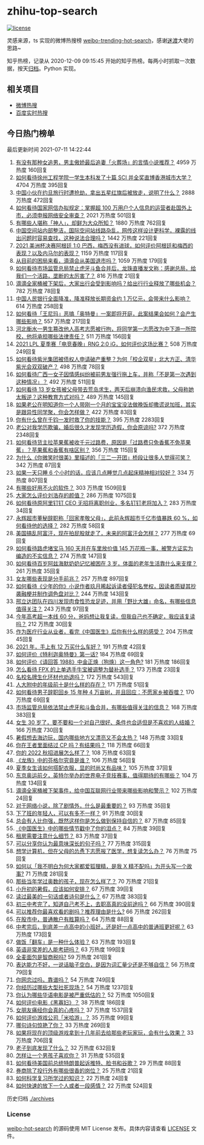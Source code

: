 # zhihu-top-search

[![license](https://img.shields.io/github/license/Arrackisarookie/zhihu-top-search)](https://github.com/Arrackisarookie/zhihu-top-search/blob/master/LICENSE)

灵感来源，ts 实现的微博热搜榜 [weibo-trending-hot-search](https://github.com/justjavac/weibo-trending-hot-search)，感谢[迷渡](https://github.com/justjavac)大佬的思路~

知乎热榜，记录从 2020-12-09 09:15:45 开始的知乎热榜。每两小时抓取一次数据，按天[归档](./archives)。Python 实现。

## 相关项目
+ [微博热搜](https://github.com/Arrackisarookie/weibo-hot-search)
+ [百度实时热搜](https://github.com/Arrackisarookie/baidu-hot-search)

## 今日热门榜单

<!-- Rank Begin -->

最后更新时间 2021-07-11 14:22:44

1. [有没有那种女追男，男主傲娇最后追妻「火葬场」的言情小说推荐？](https://www.zhihu.com/question/319718396) 4959 万热度 160回复
1. [如何看待徐州工程学院一学生本科发了十篇 SCI 并全奖直博香港城市大学？](https://www.zhihu.com/question/470726101) 4704 万热度 395回复
1. [中国小伙在约旦旅行时遭抢劫，拿出五星红旗后被放走，说明了什么？](https://www.zhihu.com/question/471187170) 2888 万热度 472回复
1. [如何看待国家网信办拟规定：掌握超 100 万用户个人信息的运营者赴国外上市，必须申报网络安全审查？](https://www.zhihu.com/question/471329744) 2021 万热度 501回复
1. [有哪些人堪称「神人」，却鲜为大众所知？](https://www.zhihu.com/question/39408533) 1880 万热度 762回复
1. [中国空间站内部整洁，国际空间站线路杂乱，网传这样设计更科学，裸露的线出问题时容易查找，这种说法合理吗？](https://www.zhihu.com/question/471342963) 1442 万热度 221回复
1. [2021 美洲杯决赛阿根廷 1:0 巴西，梅西没有进球，如何评价阿根廷和梅西的表现？以及内马尔的表现？](https://www.zhihu.com/question/471501767) 1159 万热度 117回复
1. [从目前的困局来看，滴滴会从美国退市吗？](https://www.zhihu.com/question/470069077) 1059 万热度 179回复
1. [如何看待市场监管总局禁止虎牙斗鱼合并后，龙珠直播发文称：感谢总局，给我们一个活路，垄断的太厉害了？](https://www.zhihu.com/question/471401960) 816 万热度 21回复
1. [滴滴全家桶被下架后，大家出行会受到影响吗？给出行行业释放了哪些机会？](https://www.zhihu.com/question/471243027) 782 万热度 78回复
1. [中国人民银行全面降准，降准释放长期资金约 1 万亿元，会带来什么影响？](https://www.zhihu.com/question/471181275) 614 万热度 258回复
1. [如何看待「王尼玛」恶搞「奥特曼」一案即将开庭，此案结果会如何？会产生哪些影响？](https://www.zhihu.com/question/471109088) 557 万热度 217回复
1. [河北衡水一男生篡改他人高考志愿被行拘，将同学第一志愿改为中下游一所院校，他将承担哪些法律责任？](https://www.zhihu.com/question/471217744) 511 万热度 156回复
1. [2021 LPL 夏季赛「电竞春晚」RNG 2:0 iG，如何评价这场比赛？](https://www.zhihu.com/question/471400409) 508 万热度 249回复
1. [如何看待紫光集团被债权人申请破产重整？为何「校企双星」北大方正、清华紫光会双双破产？](https://www.zhihu.com/question/471196965) 498 万热度 78回复
1. [如何看待广西一女子因情感纠纷被前男友强行拖上车，并称「不是第一次遇到这种情况」？](https://www.zhihu.com/question/471250926) 492 万热度 511回复
1. [如何看待 13 岁女孩被父母带去荒岛求生，两天后崩溃向渔民求救，父母称她太叛逆？这种教育方式对吗？](https://www.zhihu.com/question/471233105) 489 万热度 145回复
1. [如果老公在明知道你一个人带刚一个月的宝宝没法做晚饭却撒谎说加班，其实是跟异性同学聚，你会怎样做？](https://www.zhihu.com/question/470868422) 422 万热度 83回复
1. [你有什么曾在千钧一发时救了你的技能？](https://www.zhihu.com/question/60715942) 395 万热度 2283回复
1. [老公对我学历欺骗，婚后很久才发现学历造假，你会原谅吗?](https://www.zhihu.com/question/347657075) 372 万热度 2348回复
1. [如何看待货主拉苹果蕉被收千元过路费，原因是「过路费只免香蕉不免苹果蕉」？苹果蕉和香蕉有啥区别？](https://www.zhihu.com/question/471137088) 356 万热度 115回复
1. [为什么《你微笑时很美》里描述的「三二一开团」桥段让很多人觉得可笑？](https://www.zhihu.com/question/469079924) 342 万热度 87回复
1. [如果一天只睡 6 个小时的话，应该几点睡觉几点起床精神相对较好？](https://www.zhihu.com/question/311297911) 334 万热度 807回复
1. [有哪些好用不火的软件？](https://www.zhihu.com/question/310110592) 303 万热度 1509回复
1. [大家怎么评价刘浩存的颜值？](https://www.zhihu.com/question/415082238) 286 万热度 1075回复
1. [如何看待原阿里钉钉 CEO 无招将离职创业，多名钉钉老将加入？](https://www.zhihu.com/question/471179922) 283 万热度 34回复
1. [永辉超市董秘辞职称「回家孝敬父母」，此前永辉超市千亿市值暴跌 60 %，如何看待他的选择？](https://www.zhihu.com/question/470636516) 282 万热度 58回复
1. [美国搞乱阿富汗，现在拍屁股就走了，未来的阿富汗会怎样？](https://www.zhihu.com/question/470254637) 277 万热度 69回复
1. [如何看待路虎堵宝马 160 天并在车里放价值 145 万花瓶一事，被警方证实为编造的不实信息？](https://www.zhihu.com/question/471180914) 274 万热度 147回复
1. [如何看待百岁阿兹海默奶奶记忆被困在 3 岁，体面的老年生活靠什么来支撑？](https://www.zhihu.com/question/471164232) 261 万热度 35回复
1. [女友哪些表现是分手前兆？](https://www.zhihu.com/question/22048640) 257 万热度 897回复
1. [如何看待《少年的你》小说作者玖月晞起诉读者侵犯名誉权，因读者质疑其抄袭融梗并制作调色盘对比？](https://www.zhihu.com/question/471263769) 244 万热度 143回复
1. [邢立达团队在四川发现肉食性恐龙足迹，并用「野比大雄」命名，有哪些信息值得关注？](https://www.zhihu.com/question/470470078) 243 万热度 97回复
1. [今年高考超一本线 60 分，爸妈想让我复读，但我自己也不确定，我应该复读吗？](https://www.zhihu.com/question/470979430) 212 万热度 30回复
1. [作为医疗行业从业者，看完《中国医生》后你有什么样的感受？](https://www.zhihu.com/question/470653790) 204 万热度 45回复
1. [2021 年，手上有 12 万买什么车好？](https://www.zhihu.com/question/453534204) 191 万热度 42回复
1. [如何评价《特利迦奥特曼》第一话?](https://www.zhihu.com/question/471283489) 184 万热度 69回复
1. [如何评价《请回答 1988》中金正焕（狗焕）这一角色?](https://www.zhihu.com/question/41217427) 181 万热度 186回复
1. [怎么看待 FPX 的上单选手牛宝被调整为替补选手？](https://www.zhihu.com/question/471058719) 173 万热度 23回复
1. [名校名牌生化环材也劝退吗？](https://www.zhihu.com/question/401708377) 172 万热度 543回复
1. [人大附中的年级前十是什么样的存在？](https://www.zhihu.com/question/322801940) 171 万热度 51回复
1. [如何看待男子辞职回乡 15 年种 4 万亩树，并且回应：不愿家乡被吞噬？](https://www.zhihu.com/question/471104371) 170 万热度 69回复
1. [市场监管总局依法禁止虎牙和斗鱼合并，有哪些值得关注的信息？](https://www.zhihu.com/question/471300814) 168 万热度 383回复
1. [女生 30 岁了，要不要和一个对自己很好、条件也合适但是不喜欢的人结婚？](https://www.zhihu.com/question/463821091) 166 万热度 730回复
1. [暑假想去海边玩，国内哪些地方又漂亮又不会太热？](https://www.zhihu.com/question/464266147) 148 万热度 33回复
1. [你在王者里面结过 CP 吗？有结果吗？](https://www.zhihu.com/question/470353786) 118 万热度 66回复
1. [你的 2022 秋招进展怎么样了？](https://www.zhihu.com/question/351714717) 108 万热度 63回复
1. [《龙族》中的芬格尔究竟是谁？](https://www.zhihu.com/question/376618363) 106 万热度 56回复
1. [夏季女生该如何搭配衣服，显的时尚又有品味？](https://www.zhihu.com/question/23828047) 105 万热度 37回复
1. [东京奥运前夕，英特尔举办的世界电子竞技赛事，值得期待的有哪些？](https://www.zhihu.com/question/471064617) 104 万热度 134回复
1. [滴滴全家桶被下架事件，给中国互联网行业带来哪些影响和警示？](https://www.zhihu.com/question/471242804) 102 万热度 24回复
1. [对于网络小说，除了剧情外，什么是最重要的？](https://www.zhihu.com/question/471258652) 93 万热度 35回复
1. [下了班的年轻人，可以有多不一样？](https://www.zhihu.com/question/471089114) 91 万热度 30回复
1. [总会有人比你强，既然这样你是怎么做到保持自信的？](https://www.zhihu.com/question/471063677) 87 万热度 85回复
1. [《中国医生》中的哪些情节戳中了你的泪点？](https://www.zhihu.com/question/469045633) 84 万热度 39回复
1. [租房需要注意什么细节？](https://www.zhihu.com/question/273614571) 83 万热度 37回复
1. [可以分享你认为最意味深长的句子吗？](https://www.zhihu.com/question/455777176) 77 万热度 315回复
1. [想学计算机，但在父母的怂恿下志愿报了医学，想复读怎么办？](https://www.zhihu.com/question/470621971) 76 万热度 75回复
1. [如何以「我不明白为何大家都爱狐狸精，是我 X 精不配吗」为开头写一个故事?](https://www.zhihu.com/question/443816329) 71 万热度 281回复
1. [那些当年学过奥数的孩子，现在怎么样了？](https://www.zhihu.com/question/370029426) 70 万热度 21回复
1. [小升初的暑假，应该如何安排？](https://www.zhihu.com/question/327830878) 67 万热度 39回复
1. [读过最美的一句话或者诗句是什么？](https://www.zhihu.com/question/455795683) 67 万热度 383回复
1. [初三中考完了，知道自己考不上，去职高真的没前途吗？](https://www.zhihu.com/question/466996886) 66 万热度 390回复
1. [可以推荐你最喜欢看的剧吗？推荐理由是什么?](https://www.zhihu.com/question/464331236) 66 万热度 262回复
1. [在股市中，普通散户有胜算吗？](https://www.zhihu.com/question/462749796) 64 万热度 88回复
1. [中考完后，到底差一点高中的小班好，还是好一点高中的普通班更好呢？](https://www.zhihu.com/question/469575580) 63 万热度 173回复
1. [做饭「翻车」是一种什么体验？](https://www.zhihu.com/question/470377393) 63 万热度 193回复
1. [英语非常差的人能考研吗？](https://www.zhihu.com/question/318807239) 63 万热度 199回复
1. [全麦面包是智商税吗?](https://www.zhihu.com/question/416804902) 59 万热度 261回复
1. [表达能力不好，一说话脑子空白，是因为词汇量少还是不够自信？](https://www.zhihu.com/question/442551957) 56 万热度 79回复
1. [你网恋过吗，靠谱吗？](https://www.zhihu.com/question/421752142) 54 万热度 749回复
1. [你经历过哪些大型社死现场？](https://www.zhihu.com/question/439032546) 54 万热度 1237回复
1. [你认为哪些华语电影是被严重低估的？](https://www.zhihu.com/question/20826845) 52 万热度 1050回复
1. [如何评价电影《黑寡妇》？](https://www.zhihu.com/question/276793168) 38 万热度 186回复
1. [女朋友痛经你会真的心疼吗？](https://www.zhihu.com/question/392000371) 37 万热度 1537回复
1. [如何评价游戏公司「米哈游」？](https://www.zhihu.com/question/340486479) 35 万热度 99回复
1. [哪句诗句惊艳了你？](https://www.zhihu.com/question/460710906) 33 万热度 269回复
1. [如果将现在的顶级游戏拿到十几年前去给那些老玩家玩，会有什么效果？](https://www.zhihu.com/question/35597444) 33 万热度 706回复
1. [老子到底发现了什么？](https://www.zhihu.com/question/313095458) 32 万热度 632回复
1. [怎样让一个男孩子喜欢你？](https://www.zhihu.com/question/22305818) 31 万热度 535回复
1. [如何看待美国前总统特朗普起诉推特、脸书和谷歌？](https://www.zhihu.com/question/470829116) 29 万热度 88回复
1. [券商除了投行外有哪些很香的岗位？](https://www.zhihu.com/question/468335924) 25 万热度 21回复
1. [如何科学复习所学过的知识？](https://www.zhihu.com/question/471182014) 22 万热度 24回复
1. [如何快速的放下一个人或者一段感情？](https://www.zhihu.com/question/465681313) 22 万热度 524回复
<!-- Rank End -->

历史归档 [./archives](./archives)

### License

[weibo-hot-search](https://github.com/Arrackisarookie/zhihu-top-search) 的源码使用 MIT License 发布。具体内容请查看 [LICENSE](./LICENSE) 文件。
